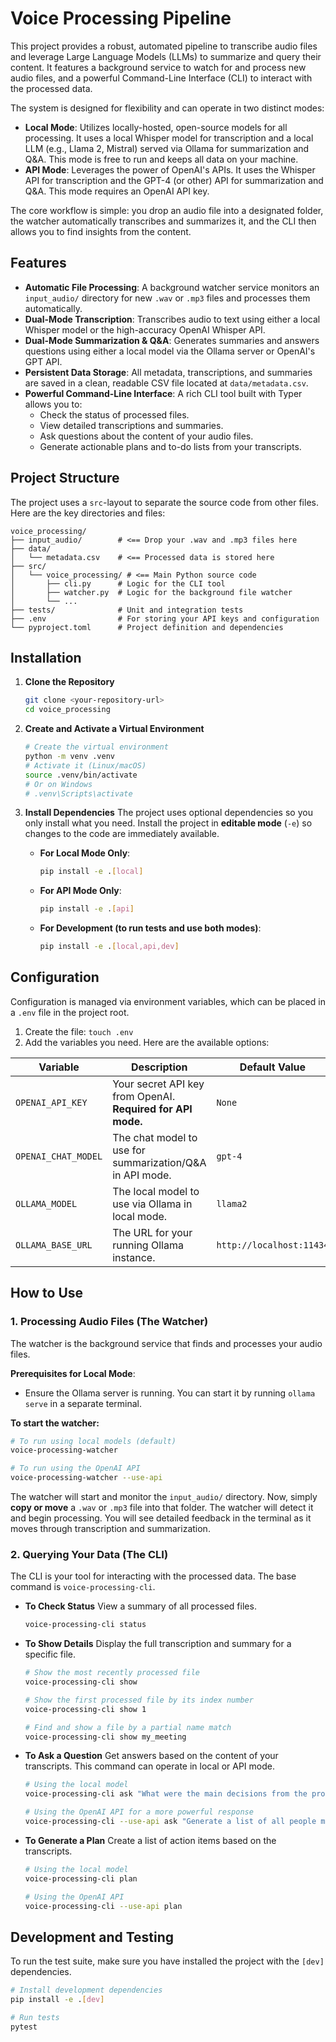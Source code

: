 # Voice Processing Pipeline

This project provides a robust, automated pipeline to transcribe audio files and leverage Large Language Models (LLMs) to summarize and query their content. It features a background service to watch for and process new audio files, and a powerful Command-Line Interface (CLI) to interact with the processed data.

The system is designed for flexibility and can operate in two distinct modes:
* **Local Mode**: Utilizes locally-hosted, open-source models for all processing. It uses a local Whisper model for transcription and a local LLM (e.g., Llama 2, Mistral) served via Ollama for summarization and Q&A. This mode is free to run and keeps all data on your machine.
* **API Mode**: Leverages the power of OpenAI's APIs. It uses the Whisper API for transcription and the GPT-4 (or other) API for summarization and Q&A. This mode requires an OpenAI API key.

The core workflow is simple: you drop an audio file into a designated folder, the watcher automatically transcribes and summarizes it, and the CLI then allows you to find insights from the content.

## Features

* **Automatic File Processing**: A background watcher service monitors an `input_audio/` directory for new `.wav` or `.mp3` files and processes them automatically.
* **Dual-Mode Transcription**: Transcribes audio to text using either a local Whisper model or the high-accuracy OpenAI Whisper API.
* **Dual-Mode Summarization & Q&A**: Generates summaries and answers questions using either a local model via the Ollama server or OpenAI's GPT API.
* **Persistent Data Storage**: All metadata, transcriptions, and summaries are saved in a clean, readable CSV file located at `data/metadata.csv`.
* **Powerful Command-Line Interface**: A rich CLI tool built with Typer allows you to:
    * Check the status of processed files.
    * View detailed transcriptions and summaries.
    * Ask questions about the content of your audio files.
    * Generate actionable plans and to-do lists from your transcripts.

## Project Structure

The project uses a `src`-layout to separate the source code from other files. Here are the key directories and files:

```
voice_processing/
├── input_audio/        # <== Drop your .wav and .mp3 files here
├── data/
│   └── metadata.csv    # <== Processed data is stored here
├── src/
│   └── voice_processing/ # <== Main Python source code
│       ├── cli.py      # Logic for the CLI tool
│       ├── watcher.py  # Logic for the background file watcher
│       └── ...
├── tests/              # Unit and integration tests
├── .env                # For storing your API keys and configuration
└── pyproject.toml      # Project definition and dependencies
```

## Installation

1.  **Clone the Repository**
    ```bash
    git clone <your-repository-url>
    cd voice_processing
    ```

2.  **Create and Activate a Virtual Environment**
    ```bash
    # Create the virtual environment
    python -m venv .venv
    # Activate it (Linux/macOS)
    source .venv/bin/activate
    # Or on Windows
    # .venv\Scripts\activate
    ```

3.  **Install Dependencies**
    The project uses optional dependencies so you only install what you need. Install the project in **editable mode** (`-e`) so changes to the code are immediately available.

    * **For Local Mode Only**:
        ```bash
        pip install -e .[local]
        ```
    * **For API Mode Only**:
        ```bash
        pip install -e .[api]
        ```
    * **For Development (to run tests and use both modes)**:
        ```bash
        pip install -e .[local,api,dev]
        ```

## Configuration

Configuration is managed via environment variables, which can be placed in a `.env` file in the project root.

1.  Create the file: `touch .env`
2.  Add the variables you need. Here are the available options:

| Variable            | Description                                            | Default Value                 |
| ------------------- | ------------------------------------------------------ | ----------------------------- |
| `OPENAI_API_KEY`    | Your secret API key from OpenAI. **Required for API mode.** | `None`                        |
| `OPENAI_CHAT_MODEL` | The chat model to use for summarization/Q&A in API mode. | `gpt-4`                       |
| `OLLAMA_MODEL`      | The local model to use via Ollama in local mode.       | `llama2`                      |
| `OLLAMA_BASE_URL`   | The URL for your running Ollama instance.              | `http://localhost:11434`      |


## How to Use

### 1. Processing Audio Files (The Watcher)

The watcher is the background service that finds and processes your audio files.

**Prerequisites for Local Mode**:
* Ensure the Ollama server is running. You can start it by running `ollama serve` in a separate terminal.

**To start the watcher:**
```bash
# To run using local models (default)
voice-processing-watcher

# To run using the OpenAI API
voice-processing-watcher --use-api
```
The watcher will start and monitor the `input_audio/` directory. Now, simply **copy or move** a `.wav` or `.mp3` file into that folder. The watcher will detect it and begin processing. You will see detailed feedback in the terminal as it moves through transcription and summarization.

### 2. Querying Your Data (The CLI)

The CLI is your tool for interacting with the processed data. The base command is `voice-processing-cli`.

* **To Check Status**
    View a summary of all processed files.
    ```bash
    voice-processing-cli status
    ```

* **To Show Details**
    Display the full transcription and summary for a specific file.
    ```bash
    # Show the most recently processed file
    voice-processing-cli show

    # Show the first processed file by its index number
    voice-processing-cli show 1

    # Find and show a file by a partial name match
    voice-processing-cli show my_meeting
    ```

* **To Ask a Question**
    Get answers based on the content of your transcripts. This command can operate in local or API mode.
    ```bash
    # Using the local model
    voice-processing-cli ask "What were the main decisions from the project update?"

    # Using the OpenAI API for a more powerful response
    voice-processing-cli --use-api ask "Generate a list of all people mentioned in the transcripts."
    ```

* **To Generate a Plan**
    Create a list of action items based on the transcripts.
    ```bash
    # Using the local model
    voice-processing-cli plan

    # Using the OpenAI API
    voice-processing-cli --use-api plan
    ```

## Development and Testing

To run the test suite, make sure you have installed the project with the `[dev]` dependencies.
```bash
# Install development dependencies
pip install -e .[dev]

# Run tests
pytest
```
